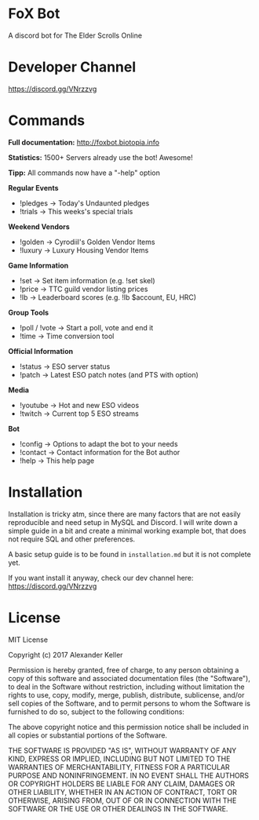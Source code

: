 

# FoX Bot

A discord bot for The Elder Scrolls Online

# Developer Channel

https://discord.gg/VNrzzvg

# Commands

**Full documentation:** http://foxbot.biotopia.info

**Statistics:** 1500+ Servers already use the bot! Awesome!

**Tipp:** All commands now have a "-help" option

**Regular Events**

 * !pledges -> Today's Undaunted pledges
 * !trials -> This weeks's special trials

**Weekend Vendors**
 * !golden -> Cyrodiil's Golden Vendor Items
 * !luxury -> Luxury Housing Vendor Items

**Game Information**
 * !set -> Set item information (e.g. !set skel)
 * !price -> TTC guild vendor listing prices
 * !lb -> Leaderboard scores (e.g. !lb $account, EU, HRC)

**Group Tools**
 * !poll / !vote -> Start a poll, vote and end it
 * !time  -> Time conversion tool

**Official Information**
 * !status -> ESO server status
 * !patch -> Latest ESO patch notes (and PTS with option)

**Media**
 * !youtube -> Hot and new ESO videos
 * !twitch -> Current top 5 ESO streams

**Bot**
 * !config -> Options to adapt the bot to your needs
 * !contact -> Contact information for the Bot author
 * !help -> This help page

# Installation

Installation is tricky atm, since there are many factors that are not easily reproducible and need setup in MySQL and Discord. I will write down a simple guide in a bit and create a minimal working example bot, that does not require SQL and other preferences. 

A basic setup guide is to be found in ```installation.md``` but it is not complete yet.

If you want install it anyway, check our dev channel here: https://discord.gg/VNrzzvg

# License

MIT License

Copyright (c) 2017 Alexander Keller

Permission is hereby granted, free of charge, to any person obtaining a copy
of this software and associated documentation files (the "Software"), to deal
in the Software without restriction, including without limitation the rights
to use, copy, modify, merge, publish, distribute, sublicense, and/or sell
copies of the Software, and to permit persons to whom the Software is
furnished to do so, subject to the following conditions:

The above copyright notice and this permission notice shall be included in all
copies or substantial portions of the Software.

THE SOFTWARE IS PROVIDED "AS IS", WITHOUT WARRANTY OF ANY KIND, EXPRESS OR
IMPLIED, INCLUDING BUT NOT LIMITED TO THE WARRANTIES OF MERCHANTABILITY,
FITNESS FOR A PARTICULAR PURPOSE AND NONINFRINGEMENT. IN NO EVENT SHALL THE
AUTHORS OR COPYRIGHT HOLDERS BE LIABLE FOR ANY CLAIM, DAMAGES OR OTHER
LIABILITY, WHETHER IN AN ACTION OF CONTRACT, TORT OR OTHERWISE, ARISING FROM,
OUT OF OR IN CONNECTION WITH THE SOFTWARE OR THE USE OR OTHER DEALINGS IN THE
SOFTWARE.
